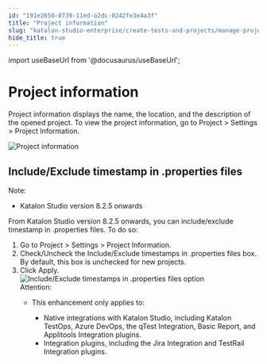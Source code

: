 ```yaml
---
id: "191e2650-0739-11ed-a2dc-0242fe3e4a3f"
title: "Project information"
slug: "katalon-studio-enterprise/create-tests-and-projects/manage-projects/project-settings/project-information"
hide_title: true
---
```

import useBaseUrl from '@docusaurus/useBaseUrl';


# <a id="concept-8309" class="anchor_top_offset"/><a id="ariaid-title1" class="anchor_top_offset"/>Project information

<p xmlns="http://www.w3.org/1999/xhtml" className="p">Project information displays the name, the location, and the description of the opened project. To view the project information, go to <span className="ph uicontrol">Project</span> &gt; <span className="ph uicontrol">Settings</span> &gt; <span className="ph uicontrol">Project Information</span>.</p> 
<p xmlns="http://www.w3.org/1999/xhtml" className="p"><img className="image" src={useBaseUrl("/192467e0-0739-11ed-a2dc-0242fe3e4a3f.png")} alt="Project information" /></p> 

## <a id="task-8423" class="anchor_top_offset"/>Include/Exclude timestamp in .properties files

<section xmlns="http://www.w3.org/1999/xhtml" className="section context"><div className="note note note_note"><span className="note__title">Note:</span>      <ul className="ul"><li className="li"> <span className="ph">Katalon Studio</span> version 8.2.5 onwards</li></ul>   </div>From <span className="ph">Katalon Studio</span> version 8.2.5 onwards, you can include/exclude timestamp in .properties files. To do so:</section> 
<ol xmlns="http://www.w3.org/1999/xhtml" className="ol steps"><li className="li step stepexpand"><span className="ph cmd">Go to <span className="ph uicontrol">Project</span> &gt; <span className="ph uicontrol">Settings</span> &gt; <span className="ph uicontrol">Project Information</span>.</span></li><li className="li step stepexpand"><span className="ph cmd">Check/Uncheck the <span className="ph uicontrol">Include/Exclude timestamps in .properties</span> files box. By default, this box is unchecked for new projects.</span></li><li className="li step stepexpand"><span className="ph cmd">Click <span className="ph uicontrol">Apply</span>.</span><div className="itemgroup info"><img className="image" src={useBaseUrl("/05a5b6b0-0739-11ed-a2dc-0242fe3e4a3f.png")} alt="Include/Exclude timestamps in .properties files option" /></div><div className="itemgroup info"><div className="note attention note_attention"><span className="note__title">Attention:</span>          <ul className="ul"><li className="li">             <p className="p">This enhancement only applies to:</p>             <ul className="ul"><li className="li">Native integrations with <span className="ph">Katalon Studio</span>, including <span className="ph">Katalon TestOps</span>, Azure DevOps, the <span className="ph uicontrol">qTest Integration</span>, <span className="ph uicontrol">Basic Report</span>, and <span className="ph uicontrol">Applitools Integration</span> plugins.</li><li className="li">Integration plugins, including the <span className="ph uicontrol">Jira Integration</span> and <span className="ph uicontrol">TestRail Integration</span> plugins.</li></ul>           </li></ul>       </div>     </div></li></ol> 
